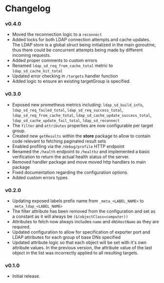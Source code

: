 # Changelog

### v0.4.0
- Moved the reconnection logic to a `reconnect`
- Added locks for both LDAP connection attempts and cache updates.   The LDAP store is a global struct being initialized in the main goroutine, thus there could be concurrent attempts being made by different incoming requests.
- Added proper comments to custom errors
- Renamed `ldap_sd_req_from_cache_total` metric to `ldap_sd_cache_hit_total`
- Updated error checking in `/targets` handler function
- Added logic to ensure an existing targetGroup is specified.

### v0.3.0
- Exposed new prometheus metrics including: `ldap_sd_build_info`, `ldap_sd_req_failed_total`, `ldap_sd_req_success_total`, `ldap_sd_req_from_cache_total`, `ldap_sd_cache_update_success_total`, `ldap_sd_cache_update_fail_total`, `ldap_sd_reconnect`
- The `filter` and `attributes` properties are now configurable per target group.
- Created new `getResults` within the **store** package to allow to contain code relevant to fetching paginated result sets
- Enabled profiling via the  `/debug/profile` HTTP endpoint
- Renamed the `/health` endpoint to `/healthz` and implemented a basic verification to return the actual health status of the server.
- Removed handler package and move moved http handlers to main package
- Fixed documentation regarding the configuration options.
- Added custom errors types

### v0.2.0
- Updating exposed labels prefix name from `_meta_<LABEL_NAME>` to `_meta_ldap_<LABEL_NAME>`
- The filter attribute has been removed from the configuration and set as a constant as it will always be `(&(objectClass=computer))`
- Attributes to fetch now always includes `name` and `dNSHostName` as they are required. 
- Updated configuration to allow for specification of exporter port and LDAP attributes for each group of base DNs specified 
- Updated attribute logic so that each object will be set with it's own attribute values.  In the previous version, the attribute value of the last object in the list was incorrectly applied to all resulting targets.

### v0.1.0
- Initial release.
